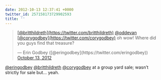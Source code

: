 ```yaml
---
date: 2012-10-13 12:37:41 +0000
twitter_id: 257158173729902593
title: ''
---
```


<blockquote class="twitter-tweet"><p lang="en" dir="ltr"><a href="https://twitter.com/britthildreth?ref_src=twsrc%5Etfw">[@britthildreth](https://twitter.com/britthildreth)</a> <a href="https://twitter.com/oddEvan?ref_src=twsrc%5Etfw">@oddevan</a> <a href="https://twitter.com/corygodbey?ref_src=twsrc%5Etfw">[@corygodbey](https://twitter.com/corygodbey)</a> oh wow! Where did you guys find that treasure?</p>&mdash; Erin Godbey ([@eringodbey](https://twitter.com/eringodbey)) <a href="https://twitter.com/eringodbey/status/257138562728882177?ref_src=twsrc%5Etfw">October 13, 2012</a></blockquote>
<script async src="https://platform.twitter.com/widgets.js" charset="utf-8"></script>

[@eringodbey](https://twitter.com/eringodbey) [@britthildreth](https://twitter.com/britthildreth) [@corygodbey](https://twitter.com/corygodbey) at a group yard sale; wasn’t strictly for sale but… yeah.
